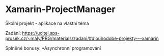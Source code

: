 # Xamarin-ProjectManager
Školní projekt - aplikace na vlastní téma

Zadání: https://ucitel.sps-prosek.cz/~maly/PRG/materials/zadani/#dlouhodobe-projekty---xamarin

Splněné bonusy:
	•Asynchronní programování
